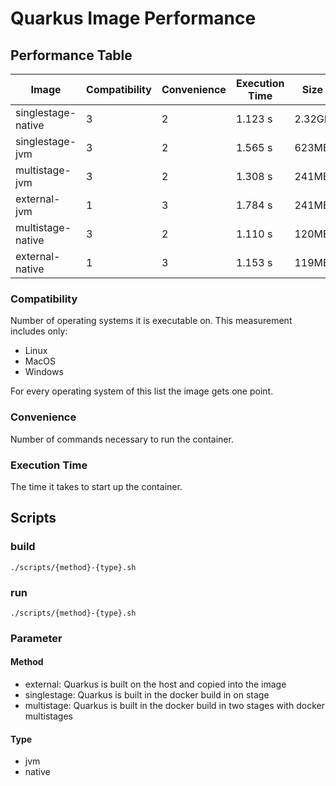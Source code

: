 # Quarkus Image Performance

## Performance Table

| Image              | Compatibility | Convenience | Execution Time | Size   |
|--------------------|---------------|-------------|----------------|--------|
| singlestage-native | 3             | 2           | 1.123 s        | 2.32GB |
| singlestage-jvm    | 3             | 2           | 1.565 s        | 623MB  |
| multistage-jvm     | 3             | 2           | 1.308 s        | 241MB  |
| external-jvm       | 1             | 3           | 1.784 s        | 241MB  |
| multistage-native  | 3             | 2           | 1.110 s        | 120MB  |
| external-native    | 1             | 3           | 1.153 s        | 119MB  |

### Compatibility

Number of operating systems it is executable on. This measurement includes only:

- Linux
- MacOS
- Windows

For every operating system of this list the image gets one point.

### Convenience

Number of commands necessary to run the container.

### Execution Time

The time it takes to start up the container.

## Scripts

### build

```shell
./scripts/{method}-{type}.sh
```

### run

```shell
./scripts/{method}-{type}.sh
```

### Parameter

#### Method

- external: Quarkus is built on the host and copied into the image
- singlestage: Quarkus is built in the docker build in on stage
- multistage: Quarkus is built in the docker build in two stages with docker multistages

#### Type

- jvm
- native
